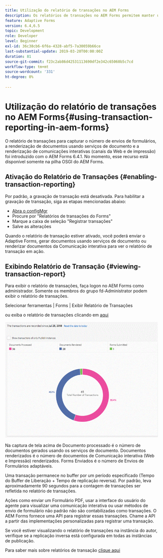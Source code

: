 ```yaml
---
title: Utilização do relatório de transações no AEM Forms
description: Os relatórios de transações no AEM Forms permitem manter uma contagem de todas as transações ocorridas desde uma data especificada na implantação do AEM Forms.
feature: Adaptive Forms
version: 6.4,6.5
topic: Development
role: Developer
level: Beginner
exl-id: 36c38cb6-6f6a-4328-abf5-7a30059b66ce
last-substantial-update: 2019-03-20T00:00:00Z
duration: 81
source-git-commit: f23c2ab86d42531113690df2e342c65060b5c7cd
workflow-type: tm+mt
source-wordcount: '331'
ht-degree: 0%

---
```


# Utilização do relatório de transações no AEM Forms{#using-transaction-reporting-in-aem-forms}

O relatório de transações para capturar o número de envios de formulários, a renderização de documentos usando serviços de documento e a renderização de comunicações interativas (canais da Web e de impressão) foi introduzido com o AEM Forms 6.4.1. No momento, esse recurso está disponível somente na pilha OSGI do AEM Forms.

## Ativação do Relatório de Transações {#enabling-transaction-reporting}

Por padrão, a gravação de transação está desativada. Para habilitar a gravação de transação, siga as etapas mencionadas abaixo:

* [Abra o configMgr](http://localhost:4502/system/console/configMgr)
* Procure por &quot;Relatórios de transações do Forms&quot;
* Marque a caixa de seleção &quot;Registrar transações&quot;
* Salve as alterações

Quando o relatório de transação estiver ativado, você poderá enviar o Adaptive Forms, gerar documentos usando serviços de documento ou renderizar documentos da Comunicação interativa para ver o relatório de transação em ação.

## Exibindo Relatório de Transação {#viewing-transaction-report}

Para exibir o relatório de transações, faça logon no AEM Forms como administrador. Somente os membros do grupo fd-Administrator podem exibir o relatório de transações.

Selecionar ferramentas | Forms | Exibir Relatório de Transações

ou exiba o relatório de transações clicando em [aqui](http://localhost:4502/mnt/overlay/fd/transaction/gui/content/report.html)

![TransactionReporting](assets/transactionreporting.gif)

Na captura de tela acima de Documento processado é o número de documentos gerados usando os serviços de documento. Documentos renderizados é o número de documentos de Comunicação interativa (Web e Impressão) renderizados. Forms Enviados é o número de Envios de Formulários adaptáveis.

Uma transação permanece no buffer por um período especificado (Tempo do Buffer de Liberação + Tempo de replicação reversa). Por padrão, leva aproximadamente 90 segundos para a contagem de transações ser refletida no relatório de transações.

Ações como enviar um Formulário PDF, usar a interface do usuário do agente para visualizar uma comunicação interativa ou usar métodos de envio de formulário não padrão não são contabilizadas como transações. O AEM Forms fornece uma API para registrar essas transações. Chame a API a partir das implementações personalizadas para registrar uma transação.

Se você estiver visualizando o relatório de transações na instância do autor, verifique se a replicação inversa está configurada em todas as instâncias de publicação.

Para saber mais sobre relatórios de transação [clique aqui](https://helpx.adobe.com/experience-manager/6-4/forms/using/transaction-reports-overview.html)
